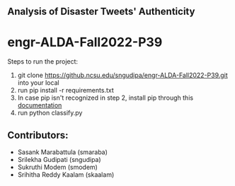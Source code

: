 ## Analysis of Disaster Tweets' Authenticity
# engr-ALDA-Fall2022-P39

Steps to run the project:

  1. git clone https://github.ncsu.edu/sngudipa/engr-ALDA-Fall2022-P39.git into your local
  2. run pip install -r requirements.txt
  3. In case pip isn't recognized in step 2, install pip through this [documentation](https://pip.pypa.io/en/stable/installation/)
  4. run python classify.py

## Contributors:
- Sasank Marabattula (smaraba)
- Srilekha Gudipati (sngudipa)
- Sukruthi Modem (smodem)
- Srihitha Reddy Kaalam (skaalam)
